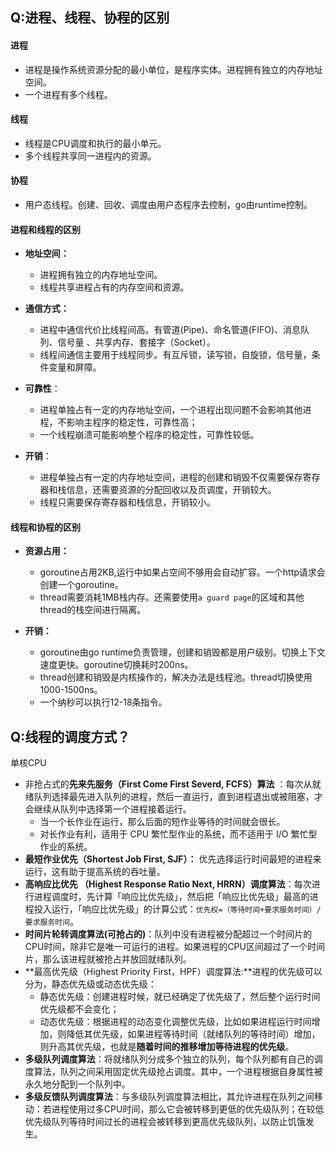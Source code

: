 ## Q:进程、线程、协程的区别

#### 进程

- 进程是操作系统资源分配的最小单位，是程序实体。进程拥有独立的内存地址空间。
- 一个进程有多个线程。

#### 线程

- 线程是CPU调度和执行的最小单元。
- 多个线程共享同一进程内的资源。

#### 协程

- 用户态线程。创建、回收、调度由用户态程序去控制，go由runtime控制。



#### 进程和线程的区别

- **地址空间：** 
  - 进程拥有独立的内存地址空间。
  - 线程共享进程占有的内存空间和资源。
- **通信方式：**
  - 进程中通信代价比线程间高。有管道(Pipe)、命名管道(FIFO)、消息队列、信号量 、共享内存、套接字（Socket）。
  - 线程间通信主要用于线程同步。有互斥锁，读写锁，自旋锁，信号量，条件变量和屏障。

- **可靠性**：
  - 进程单独占有一定的内存地址空间，一个进程出现问题不会影响其他进程，不影响主程序的稳定性，可靠性高；
  - 一个线程崩溃可能影响整个程序的稳定性，可靠性较低。
- **开销**：
  - 进程单独占有一定的内存地址空间，进程的创建和销毁不仅需要保存寄存器和栈信息，还需要资源的分配回收以及页调度，开销较大。
  - 线程只需要保存寄存器和栈信息，开销较小。



#### 线程和协程的区别

- **资源占用：**
  - goroutine占用2KB,运行中如果占空间不够用会自动扩容。一个http请求会创建一个goroutine。
  - thread需要消耗1MB栈内存。还需要使用`a guard page`的区域和其他thread的栈空间进行隔离。

- **开销：**
  - goroutine由go runtime负责管理，创建和销毁都是用户级别。切换上下文速度更快。goroutine切换耗时200ns。
  - thread创建和销毁是内核操作的，解决办法是线程池。thread切换使用1000-1500ns。
  - 一个纳秒可以执行12-18条指令。



## Q:线程的调度方式？

单核CPU

- 非抢占式的**先来先服务（First Come First Severd, FCFS）算法** ：每次从就绪队列选择最先进入队列的进程，然后一直运行，直到进程退出或被阻塞，才会继续从队列中选择第一个进程接着运行。
  - 当一个长作业在运行，那么后面的短作业等待的时间就会很长。
  - 对长作业有利，适用于 CPU 繁忙型作业的系统，而不适用于 I/O 繁忙型作业的系统。
- **最短作业优先（Shortest Job First, SJF）：** 优先选择运行时间最短的进程来运行，这有助于提高系统的吞吐量。
- **高响应比优先 （Highest Response Ratio Next, HRRN）调度算法**：每次进行进程调度时，先计算「响应比优先级」，然后把「响应比优先级」最高的进程投入运行，「响应比优先级」的计算公式：`优先权=（等待时间+要求服务时间）/要求服务时间`。
- **时间片轮转调度算法(可抢占的)**：队列中没有进程被分配超过一个时间片的CPU时间，除非它是唯一可运行的进程。如果进程的CPU区间超过了一个时间片，那么该进程就被抢占并放回就绪队列。
- **最高优先级（Highest Priority First，HPF）调度算法:**进程的优先级可以分为，静态优先级或动态优先级：
  - 静态优先级：创建进程时候，就已经确定了优先级了，然后整个运行时间优先级都不会变化；
  - 动态优先级：根据进程的动态变化调整优先级，比如如果进程运行时间增加，则降低其优先级，如果进程等待时间（就绪队列的等待时间）增加，则升高其优先级，也就是**随着时间的推移增加等待进程的优先级**。
- **多级队列调度算法**：将就绪队列分成多个独立的队列，每个队列都有自己的调度算法，队列之间采用固定优先级抢占调度。其中，一个进程根据自身属性被永久地分配到一个队列中。
- **多级反馈队列调度算法**：与多级队列调度算法相比，其允许进程在队列之间移动：若进程使用过多CPU时间，那么它会被转移到更低的优先级队列；在较低优先级队列等待时间过长的进程会被转移到更高优先级队列，以防止饥饿发生。
